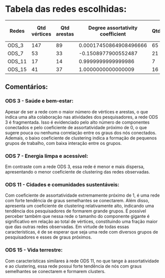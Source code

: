 # Tabela das redes escolhidas:
| Redes  | Qtd vértices | Qtd arestas | Degree assortativity coefficient | Qtd_comp_conectados | Tamanho do comp. gigante | Coef. de Clustering |
|----------|----------|----------|----------|----------|----------|----------|
| ODS_3  | 147   | 89    | 0.00017450864908496666    | 65   | 12    | 0.09548546691403834   |
| ODS_7  | 53    | 33    | -0.1508977900552487   | 21    | 9    | 0.03840970350404312    |
| ODS_11  | 17    | 14    | 0.9999999999999986    | 7    | 4   | 0.4117647058823529   |
| ODS_15 | 41    | 37   | 1.0000000000000009    | 16   | 4    | 0.5121951219512195    |

## Comentários:

### ODS 3 - Saúde e bem-estar:
Apesar de ser a rede com o maior número de vértices e arestas, o que indica uma alta colaboração nas atividades dos pesquisadores, a rede ODS 3 é fragmentada. Isso é evidenciado pelo alto número de componentes conectados e pelo coeficiente de assortatividade próximo de 0, o que sugere pouca ou nenhuma correlação entre os graus dos nós conectados. Ademais, o baixo coeficiente de clustering indica a formação de pequenos grupos de trabalho, com baixa interação entre os grupos.

### ODS 7 - Energia limpa e acessível:
Em contraste com a rede ODS 3, essa rede é menor e mais dispersa, apresentando o menor coeficiente de clustering das redes observadas.

### ODS 11 - Cidades e comunidades sustentáveis:
Com coeficiente de assortatividade extremamente próximo de 1, é uma rede com forte tendência de graus semelhantes se conectarem. Além disso, apresenta um coeficiente de clustering relativamente alto, indicando uma tendência dos pesquisadores de formarem grande grupos. É possível perceber também que nessa rede o tamanho do componente gigante é significativo em relação ao total de vértices, constituindo uma fração maior que das outras redes observadas. Em virtude de todas essas características, é de se esperar que seja uma rede com diversos grupos de pesquisadores e esses de graus próximos.

### ODS 15 - Vida terrestre:
Com características similares à rede ODS 11, no que tange à assortatividade e ao clustering, essa rede possui forte tendência de nós com graus semelhantes se conectarem e formarem clusters.
